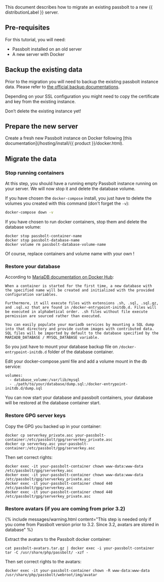 This document describes how to migrate an existing passbolt to a new {{ distributionLabel }} server.

## Pre-requisites

For this tutorial, you will need:
- Passbolt installed on an old server
- A new server with Docker

## Backup the existing data

Prior to the migration you will need to backup the existing passbolt instance data. Please refer to [the official backup documentations](/hosting/backup).

Depending on your SSL configuration you might need to copy the certificate and key from the existing instance.

Don’t delete the existing instance yet!

## Prepare the new server

Create a fresh new Passbolt instance on Docker following [this documentation](/hosting/install/{{ product }}/docker.html).

## Migrate the data

### Stop running containers

At this step, you should have a running empty Passbolt instance running on your server. We will now stop it and delete the database volume.

If you have chosen the `docker-compose` install, you just have to delete the volumes you created with this command (don't forget the `-v`):

```bash
docker-compose down -v
```

If you have chosen to run docker containers, stop them and delete the database volume:

```
docker stop passbolt-container-name
docker stop passbolt-database-name
docker volume rm passbolt-database-volume-name
```

Of course, replace containers and volume name with your own !

### Restore your database

According to [MariaDB documentation on Docker Hub](https://hub.docker.com/_/mariadb):

```
When a container is started for the first time, a new database with the specified name will be created and initialized with the provided configuration variables.

Furthermore, it will execute files with extensions .sh, .sql, .sql.gz, and .sql.xz that are found in /docker-entrypoint-initdb.d. Files will be executed in alphabetical order. .sh files without file execute permission are sourced rather than executed.

You can easily populate your mariadb services by mounting a SQL dump into that directory and provide custom images with contributed data. SQL files will be imported by default to the database specified by the MARIADB_DATABASE / MYSQL_DATABASE variable.
```

So you just have to mount your database backup file on `/docker-entrypoint-initdb.d` folder of the database container.

Edit your docker-compose.yaml file and add a volume mount in the db service:

```
volumes:
  - database_volume:/var/lib/mysql
  - ./path/to/your/database/dump.sql:/docker-entrypoint-initdb.d/dump.sql
```

You can now start your database and passbolt containers, your database will be restored at the database container start.

### Restore GPG server keys

Copy the GPG you backed up in your container:

```
docker cp serverkey_private.asc your-passbolt-container:/etc/passbolt/gpg/serverkey_private.asc
docker cp serverkey.asc your-passbolt-container:/etc/passbolt/gpg/serverkey.asc
```

Then set correct rights:

```
docker exec -it your-passbolt-container chown www-data:www-data /etc/passbolt/gpg/serverkey.asc
docker exec -it your-passbolt-container chown www-data:www-data /etc/passbolt/gpg/serverkey_private.asc
docker exec -it your-passbolt-container chmod 440 /etc/passbolt/gpg/serverkey.asc
docker exec -it your-passbolt-container chmod 440 /etc/passbolt/gpg/serverkey_private.asc
```

### Restore avatars (if you are coming from prior 3.2)

{%
    include messages/warning.html
    content="This step is needed only if you come from Passbolt version prior to 3.2. Since 3.2, avatars are stored in database"
%}

Extract the avatars to the Passbolt docker container:

```
cat passbolt-avatars.tar.gz | docker exec -i your-passbolt-container tar -C /usr/share/php/passbolt/ -xzf -
```

Then set correct rights to the avatars:

```
docker exec -it your-passbolt-container chown -R www-data:www-data /usr/share/php/passbolt/webroot/img/avatar
```